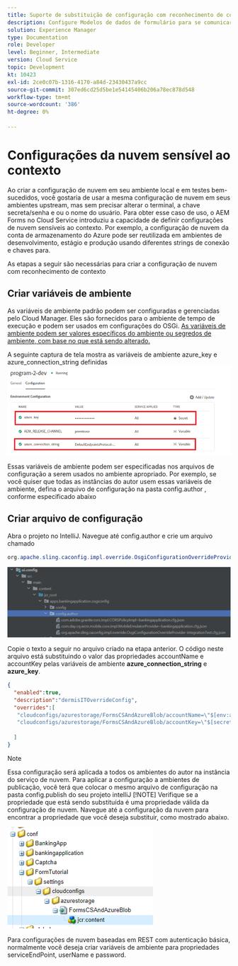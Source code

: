 ```yaml
---
title: Suporte de substituição de configuração com reconhecimento de contexto para o Modelo de dados de formulário
description: Configure Modelos de dados de formulário para se comunicar com diferentes pontos finais com base em ambientes.
solution: Experience Manager
type: Documentation
role: Developer
level: Beginner, Intermediate
version: Cloud Service
topic: Development
kt: 10423
exl-id: 2ce0c07b-1316-4170-a84d-23430437a9cc
source-git-commit: 307ed6cd25d5be1e54145406b206a78ec878d548
workflow-type: tm+mt
source-wordcount: '386'
ht-degree: 0%

---
```


# Configurações da nuvem sensível ao contexto

Ao criar a configuração de nuvem em seu ambiente local e em testes bem-sucedidos, você gostaria de usar a mesma configuração de nuvem em seus ambientes upstream, mas sem precisar alterar o terminal, a chave secreta/senha e ou o nome do usuário. Para obter esse caso de uso, o AEM Forms no Cloud Service introduziu a capacidade de definir configurações de nuvem sensíveis ao contexto.
Por exemplo, a configuração de nuvem da conta de armazenamento do Azure pode ser reutilizada em ambientes de desenvolvimento, estágio e produção usando diferentes strings de conexão e chaves para.

As etapas a seguir são necessárias para criar a configuração de nuvem com reconhecimento de contexto

## Criar variáveis de ambiente

As variáveis de ambiente padrão podem ser configuradas e gerenciadas pelo Cloud Manager. Eles são fornecidos para o ambiente de tempo de execução e podem ser usados em configurações do OSGi. [As variáveis de ambiente podem ser valores específicos do ambiente ou segredos de ambiente, com base no que está sendo alterado.](https://experienceleague.adobe.com/docs/experience-manager-cloud-service/content/implementing/using-cloud-manager/environment-variables.html?lang=en)



A seguinte captura de tela mostra as variáveis de ambiente azure_key e azure_connection_string definidas
![environment_variables](assets/environment-variables.png)

Essas variáveis de ambiente podem ser especificadas nos arquivos de configuração a serem usados no ambiente apropriado. Por exemplo, se você quiser que todas as instâncias do autor usem essas variáveis de ambiente, defina o arquivo de configuração na pasta config.author , conforme especificado abaixo

## Criar arquivo de configuração

Abra o projeto no IntelliJ. Navegue até config.author e crie um arquivo chamado

```java
org.apache.sling.caconfig.impl.override.OsgiConfigurationOverrideProvider-integrationTest.cfg.json
```

![config.author](assets/config-author.png)

Copie o texto a seguir no arquivo criado na etapa anterior. O código neste arquivo está substituindo o valor das propriedades accountName e accountKey pelas variáveis de ambiente **azure_connection_string** e **azure_key**.

```json
{
  "enabled":true,
  "description":"dermisITOverrideConfig",
  "overrides":[
   "cloudconfigs/azurestorage/FormsCSAndAzureBlob/accountName=\"$[env:azure_connection_string]\"",
   "cloudconfigs/azurestorage/FormsCSAndAzureBlob/accountKey=\"$[secret:azure_key]\""

  ]
}
```

>[!NOTE]
>
>Essa configuração será aplicada a todos os ambientes do autor na instância do serviço de nuvem. Para aplicar a configuração a ambientes de publicação, você terá que colocar o mesmo arquivo de configuração na pasta config.publish do seu projeto intelliJ
>[!NOTE]
> Verifique se a propriedade que está sendo substituída é uma propriedade válida da configuração de nuvem. Navegue até a configuração da nuvem para encontrar a propriedade que você deseja substituir, como mostrado abaixo.

![cloud-config-property](assets/cloud-config-properties.png)

Para configurações de nuvem baseadas em REST com autenticação básica, normalmente você deseja criar variáveis de ambiente para propriedades serviceEndPoint, userName e password.
